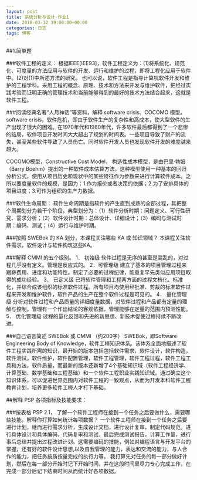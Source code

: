 ```yaml
---
layout: post
title: 系统分析与设计-作业1
date: 2018-03-12 19:00:00+00:00
categories: 日志
tags: 博客
---
```


##1.简单题

###软件工程的定义：
根据IEEE[IEE93]，软件工程定义为：(1)将系统化、规范化、可度量的方法应用与软件的开发、运行和维护的过程，即将工程化应用于软件中。(2)对(1)中所述方法的研究。
也可以说，软件工程是指导计算机软件开发和维护的工程学科。采用工程的概念、原理、技术和方法来开发与维护软件，把经过实践考验而证明正确的管理技术和当前能够得到的最好的技术方法结合起来，这就是软件工程。 

###阅读经典名著“人月神话”等资料，解释 software crisis、COCOMO 模型。
software crisis，软件危机，即由于软件生产的复杂性和高成本，使大型软件的生产出现了很大的困难。在1970年代和1980年代，许多软件最后都得到了一个悲惨的结局，软件项目开发时间大大超出了规划的时间表。一些项目导致了财产的流失，甚至某些软件导致了人员伤亡。同时软件开发人员也发现软件开发的难度越来越大。

COCOMO模型，Constructive Cost Model， 构造性成本模型，是由巴里·勃姆（Barry Boehm）提出的一种软件成本估算方法。这种模型使用一种基本的回归分析公式，使用从项目历史和现状中的某些特征作为参数来进行计算软件成本。之所以要度量软件的规模，是因为：1.作为报价或者决策的依据；2.为了安排具体的项目进度；3.可作为组织的生产力数据。

###软件生命周期：
软件生命周期是指软件的产生直到成熟的全部过程，其把整个周期划分为若干个阶段，典型划分为：（1）软件分析时期：问题定义、可行性研究、需求分析；（2）软件设计时期：总体设计、详细设计；（3）编码与测试时期：编码、测试；（4）运行与维护时期。

###按照 SWEBok 的 KA 划分，本课程关注哪些 KA 或 知识领域？
本课程关注软件需求，软件设计与软件构筑这些KA。

###解释 CMMI 的五个级别。
1． 初始级
软件过程是无序的甚至是混乱的，对过程几乎没有定义。管理是反应式的。
2．可管理级
建立了基本的项目管理过程来跟踪费用、进度和功能特性。制定了必要的过程纪律，能重复早先类似应用项目取得的成功经验。
3． 已定义级
已将软件管理和工程两方面的过程文档化、标准化，并综合成该组织的标准软件过程。所有项目均使用经批准、剪裁的标准软件过程来开发和维护软件，软件产品的生产在整个软件过程是可见的。
4． 量化管理级
分析对软件过程和产品质量的详细度量数据，对软件过程和产品都有定量的理解与控制。管理有一个作出结论的客观依据，管理能够在定量的范围内预测性能。
5． 优化管理级
过程的量化反馈和先进的新思想、新技术促使过程持续不断改进。

###自己语言简述 SWEBok 或 CMMI （约200字）
SWEBok，即Software Engineering Body of Knowledge，软件工程知识体系。该体系全面地描述了软件工程实践所需的知识，最开始的版本包括包括软件需求，软件设计，软件构造，软件测试，软件维护，软件配置管理，软件工程管理，软件工程过程，软件工程工具和方法，软件质量，而最新的版本还新增了4个基础知识域（软件工程经济学、计算基础、数学基础和工程基础）和一个软件工程职业实践知识域。通过确立这个知识体系，可以促进世界范围内对软件工程的一致观点，从而为开发本科软件工程教育计划，培养更多软件工程人才打下基础。

##解释 PSP 各项指标及技能要求：

###按表格 PSP 2.1， 了解一个软件工程师在接到一个任务之后要做什么，需要哪些技能，解释你打算如何统计每项数据？
一个软件工程师在接到一个任务之后要进行计划，继而进行需求分析，生成设计文档，进行设计复审，制定代码规范，进行具体设计和具体编码，代码复审和测试，最后完成测试报告，计算工作量，进行事后总结并提出过程改进计划。这需要编码的技能，例如对编程语言与开发平台的掌握，还有好的软件设计思想,以及自我管理的能力，表达和交流的能力，与人合作的能力，把任务按质按量完成的执行力等。
我打算先对任务的每一部分做好计划，然后在每一部分开始时记下开始时间，并在这段时间里尽力专心完成工作，在完成一部分后记下结束时间从而统计好各项数据。